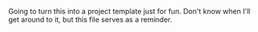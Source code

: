 Going to turn this into a project template just for fun. Don't know when I'll get around to it, but this file serves as a reminder.
